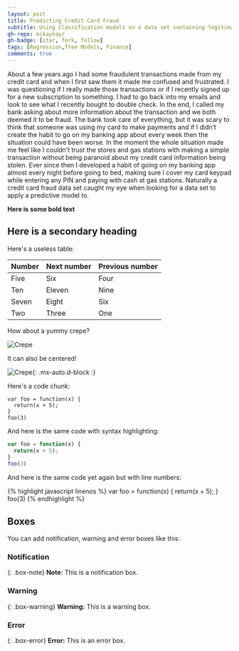 ```yaml
---
layout: post
title: Predicting Credit Card Fraud
subtitle: Using Classification models on a data set containing legitimate and fraudulent transactions.
gh-repo: mikaykay/
gh-badge: [star, fork, follow]
tags: [Regression,Tree Models, Finance]
comments: true
---
```


About a few years ago I had some fraudulent transactions made from my credit card and when I first saw them it made me confused and frustrated. I was questioning if I really made those transactions or if I recently signed up for a new subscription to something. I had to go back into my emails and look to see what I recently bought to double check. In the end, I called my bank asking about more information about the transaction and we both deemed it to be fraud. The bank took care of everything, but it was scary to think that someone was using my card to make payments and if I didn’t create the habit to go on my banking app about every week then the situation could have been worse. 
In the moment the whole situation made me feel like I couldn’t trust the stores and gas stations with making a simple transaction without being paranoid about my credit card information being stolen. Ever since then I developed a habit of going on my banking app almost every night before going to bed, making sure I cover my card keypad while entering any PIN and paying with cash at gas stations. 
Naturally a credit card fraud data set caught my eye when looking for a data set to apply a predictive model to.  


**Here is some bold text**

## Here is a secondary heading

Here's a useless table:

| Number | Next number | Previous number |
| :------ |:--- | :--- |
| Five | Six | Four |
| Ten | Eleven | Nine |
| Seven | Eight | Six |
| Two | Three | One |


How about a yummy crepe?

![Crepe](https://s3-media3.fl.yelpcdn.com/bphoto/cQ1Yoa75m2yUFFbY2xwuqw/348s.jpg)

It can also be centered!

![Crepe](https://s3-media3.fl.yelpcdn.com/bphoto/cQ1Yoa75m2yUFFbY2xwuqw/348s.jpg){: .mx-auto.d-block :}

Here's a code chunk:

~~~
var foo = function(x) {
  return(x + 5);
}
foo(3)
~~~

And here is the same code with syntax highlighting:

```javascript
var foo = function(x) {
  return(x + 5);
}
foo(3)
```

And here is the same code yet again but with line numbers:

{% highlight javascript linenos %}
var foo = function(x) {
  return(x + 5);
}
foo(3)
{% endhighlight %}

## Boxes
You can add notification, warning and error boxes like this:

### Notification

{: .box-note}
**Note:** This is a notification box.

### Warning

{: .box-warning}
**Warning:** This is a warning box.

### Error

{: .box-error}
**Error:** This is an error box.
